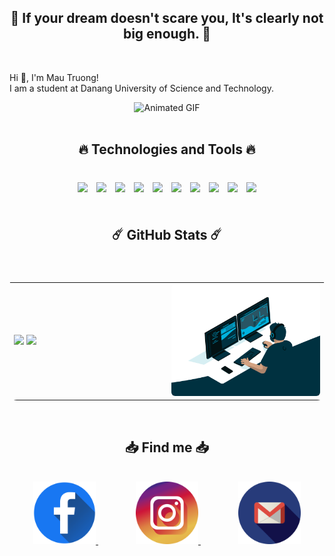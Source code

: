 <div>
    <h2 align="center">🚀 If your dream doesn't scare you, It's clearly not big enough. 🚀</h2> <br>
    <p>Hi 👋, I'm Mau Truong! <br> I am a student at <a link="https://dut.udn.vn/">Danang University of Science and Technology.</a></p>
</div>
<div align="center">
    <img src="./GIF/displayName.gif" alt="Animated GIF" loop autoplay>
</div>
<br>
<div align="center">
    <h2 align="center">🔥 Technologies and Tools 🔥</h2> <br>
    <img width=50px style="padding:5px;" src="https://cdn.jsdelivr.net/gh/devicons/devicon/icons/javascript/javascript-original.svg" />
    <img width=50px style="padding:5px;" src="https://cdn.jsdelivr.net/gh/devicons/devicon/icons/html5/html5-original.svg" />
    <img width=50px style="padding:5px;" src="https://cdn.jsdelivr.net/gh/devicons/devicon/icons/css3/css3-original.svg" />
    <img width=50px style="padding:5px;" src="https://cdn.jsdelivr.net/gh/devicons/devicon/icons/vuejs/vuejs-original.svg" />
    <img width=50px style="padding:5px;" src="https://cdn.jsdelivr.net/gh/devicons/devicon/icons/bootstrap/bootstrap-original.svg" />
    <img width=50px style="padding:5px;" src="https://cdn.jsdelivr.net/gh/devicons/devicon/icons/git/git-original.svg" />
    <img width=50px style="padding:5px;" src="https://cdn.jsdelivr.net/gh/devicons/devicon/icons/cplusplus/cplusplus-original.svg" />
    <img width=50px style="padding:5px;" src="https://cdn.jsdelivr.net/gh/devicons/devicon/icons/java/java-original.svg" />
    <img width=50px style="padding:5px;" src="https://cdn.jsdelivr.net/gh/devicons/devicon/icons/microsoftsqlserver/microsoftsqlserver-plain.svg" />
    <img width=50px style="padding:5px;" src="https://cdn.jsdelivr.net/gh/devicons/devicon/icons/mysql/mysql-original.svg" />
</div>
<br>
<div style="width:100%;"> 
    <h2 align="center">☄️ GitHub Stats ☄️</h2> <br>
    <table style="width:100%;border-radius:12px;display:flex;justify-content:space-between;flex-wrap:wrap;">
        <tr>
            <td style="width:50%;">
                <img style="width:90%;" src="https://github-readme-stats.vercel.app/api/top-langs/?username=NgoMauTruongQB&hide=c%23,powershell,Mathematica,Ruby,Objective-C,Objective-C%2b%2b,Cuda&title_color=61dafb&text_color=ffffff&icon_color=61dafb&bg_color=20232a&langs_count=8&layout=compact&border_color=10484E&hide_border=true" />
                <img style="width:90%;" src="https://github-readme-stats.vercel.app/api?username=NgoMauTruongQB&show_icons=true&theme=react&border_color=10484E&hide_border=true" />
            </td>
            <td style="width:50%;; vertical-align: bottom;">
                <img src="./GIF/b.gif" alt="dev" style="width=100%; border-radius:6px;"/>
            </td>
        </tr>
    </table>
</div>
<br>
<div align="center" style="width:100%;" >
    <h2 align="center"> 📥 Find me 📥</h2>
    <br>
    <a style="padding:0 30px;" href="https://www.facebook.com/truongngo2707/" target="blank" width="150">
        <img src="./img/facebook.png" alt="facebook" width="100" />
    </a>
    <a style="padding:0 30px;" href="https://www.instagram.com/03.nmt/" target="blank">
        <img src="./img/instagram.png" alt="instagram" width="100"/>
    </a>
    <a style="padding:0 30px;" href="mailto:truongngo2707@gmail.com" target="top">
        <img src="./img/gmail.png" alt="mail" width="100"/>
    </a>
</div>
  
